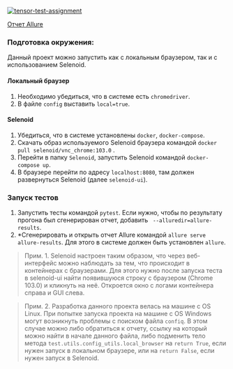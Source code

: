 [![tensor-test-assignment](https://github.com/schastev/2022_07_tensor_test_assignment/actions/workflows/python-app.yml/badge.svg?branch=main&event=push)](https://github.com/schastev/2022_07_tensor_test_assignment/actions/workflows/python-app.yml)

[Отчет Allure](https://schastev.github.io/2022_07_tensor_test_assignment)

### Подготовка окружения:
Данный проект можно запустить как с локальным браузером, так и с использованием Selenoid. 

#### Локальный браузер
1. Необходимо убедиться, что в системе есть `chromedriver`.
2. В файле `config` выставить `local=true`.

#### Selenoid
1. Убедиться, что в системе установлены `docker`, `docker-compose`.
2. Скачать образ используемого Selenoid браузера командой `docker pull selenoid/vnc_chrome:103.0` .
3. Перейти в папку `Selenoid`, запустить Selenoid командой `docker-compose up`.
4. В браузере перейти по адресу `localhost:8080`, там должен развернуться Selenoid (далее `selenoid-ui`).

### Запуск тестов
1. Запустить тесты командой `pytest`. Если нужно, чтобы по результату прогона был сгенерирован отчет, 
добавить ` --alluredir=allure-results`.
2. *Сгенерировать и открыть отчет Allure командой `allure serve allure-results`. 
Для этого в системе должен быть установлен `allure`.

> Прим. 1.
> Selenoid настроен таким образом, что через веб-интерфейс можно наблюдать за тем, что происходит в контейнерах с браузерами.
> Для этого нужно после запуска теста в selenoid-ui найти появившуюся строку с браузером (Chrome 103.0) и кликнуть на неё.
> Откроется окно с логами контейнера справа и GUI слева.

> Прим. 2.
> Разработка данного проекта велась на машине с OS Linux. 
> При попытке запуска проекта на машине с OS Windows могут возникнуть проблемы с поиском файла `confiq`.
> В этом случае можно либо обратиться к отчету, ссылку на который можно найти в начале данного файла, либо подменить 
> тело метода `test.utils.config_utils.local_browser` на `return True`, если нужен запуск в локальном браузере, 
> или на `return False`, если нужен запуск в Selenoid.


